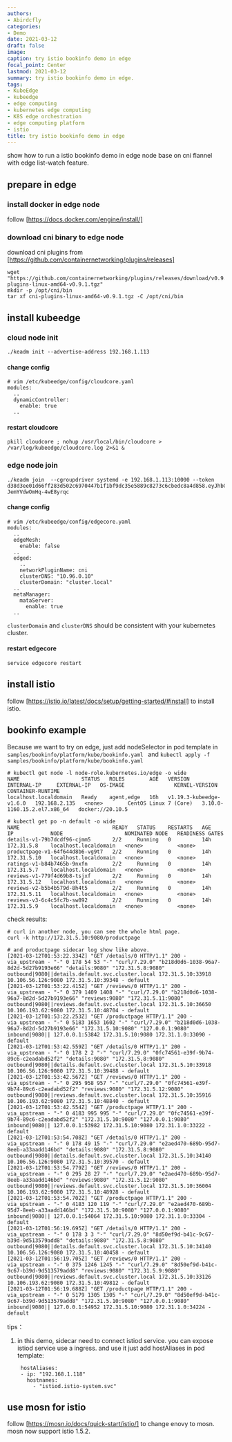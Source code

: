 ```yaml
---
authors:
- Abirdcfly 
categories:
- Demo 
date: 2021-03-12
draft: false
image:
caption: try istio bookinfo demo in edge
focal_point: Center
lastmod: 2021-03-12
summary: try istio bookinfo demo in edge.
tags:
- KubeEdge
- kubeedge
- edge computing
- kubernetes edge computing
- K8S edge orchestration
- edge computing platform
- istio
title: try istio bookinfo demo in edge
---
```


show how to run a istio bookinfo demo in edge node base on cni flannel with edge list-watch feature.
## prepare in edge
### install docker in edge node
follow [https://docs.docker.com/engine/install/]
### download cni binary to edge node
download cni plugins from [https://github.com/containernetworking/plugins/releases] 
````
wget "https://github.com/containernetworking/plugins/releases/download/v0.9.1/cni-plugins-linux-amd64-v0.9.1.tgz"
mkdir -p /opt/cni/bin
tar xf cni-plugins-linux-amd64-v0.9.1.tgz -C /opt/cni/bin
````

## install kubeedge
### cloud node init
````
./keadm init --advertise-address 192.168.1.113
````
#### change config
````
# vim /etc/kubeedge/config/cloudcore.yaml
modules:
  ..
  dynamicController:
    enable: true
  ..
````

#### restart cloudcore
````
pkill cloudcore ; nohup /usr/local/bin/cloudcore > /var/log/kubeedge/cloudcore.log 2>&1 &
````

### edge node join
````
./keadm join  --cgroupdriver systemd -e 192.168.1.113:10000 --token d38d3ee01d66ff283d502c6970447b1f1bf9dc35e5889c8273c6cbedc8a4d858.eyJhbGciOiJIUzI1NiIsInR5cCI6IkpXVCJ9.eyJleHAiOjE2MTU1MzMyNDR9.1RpMAoo8KiKb_a_bXfhcPq-JemYVdwOmHq-4wE8yrqc
````

#### change config
````
# vim /etc/kubeedge/config/edgecore.yaml
modules:
  ..
  edgeMesh:
    enable: false
  ..
  edged:
    ..
    networkPluginName: cni
    clusterDNS: "10.96.0.10"
    clusterDomain: "cluster.local"
  ..
  metaManager:
    mataServer:
      enable: true
  ..
````
`clusterDomain` and `clusterDNS` should be consistent with your kubernetes cluster.

#### restart edgecore
````
service edgecore restart
````
## install istio
follow [https://istio.io/latest/docs/setup/getting-started/#install] to install istio.
## bookinfo example
Because we want to try on edge, just add nodeSelector in pod template in `samples/bookinfo/platform/kube/bookinfo.yaml ` and `kubectl apply -f samples/bookinfo/platform/kube/bookinfo.yaml `
````
# kubectl get node -l node-role.kubernetes.io/edge -o wide
NAME                    STATUS   ROLES        AGE   VERSION                   INTERNAL-IP     EXTERNAL-IP   OS-IMAGE                KERNEL-VERSION                CONTAINER-RUNTIME
localhost.localdomain   Ready    agent,edge   16h   v1.19.3-kubeedge-v1.6.0   192.168.2.135   <none>        CentOS Linux 7 (Core)   3.10.0-1160.15.2.el7.x86_64   docker://20.10.5

# kubectl get po -n default -o wide
NAME                              READY   STATUS    RESTARTS   AGE   IP            NODE                    NOMINATED NODE   READINESS GATES
details-v1-79b7dcdf96-cjmm5       2/2     Running   0          14h   172.31.5.8    localhost.localdomain   <none>           <none>
productpage-v1-64f644d8b6-vg9t7   2/2     Running   0          14h   172.31.5.10   localhost.localdomain   <none>           <none>
ratings-v1-b84b7465b-9nxfn        2/2     Running   0          14h   172.31.5.7    localhost.localdomain   <none>           <none>
reviews-v1-779f4d69b8-tsjxf       2/2     Running   0          14h   172.31.5.12   localhost.localdomain   <none>           <none>
reviews-v2-b5b4b579d-8h4t5        2/2     Running   0          14h   172.31.5.11   localhost.localdomain   <none>           <none>
reviews-v3-6c4c5fc7b-sw892        2/2     Running   0          14h   172.31.5.9    localhost.localdomain   <none>           <none>
````
check results:
````
# curl in another node, you can see the whole html page.
curl -k http://172.31.5.10:9080/productpage

# and productpage sidecar log show like above.
[2021-03-12T01:53:22.334Z] "GET /details/0 HTTP/1.1" 200 - via_upstream - "-" 0 178 54 53 "-" "curl/7.29.0" "b218d0d6-1038-96a7-8d2d-5d27b9193e66" "details:9080" "172.31.5.8:9080" outbound|9080||details.default.svc.cluster.local 172.31.5.10:33918 10.106.56.126:9080 172.31.5.10:39348 - default
[2021-03-12T01:53:22.415Z] "GET /reviews/0 HTTP/1.1" 200 - via_upstream - "-" 0 379 1409 1408 "-" "curl/7.29.0" "b218d0d6-1038-96a7-8d2d-5d27b9193e66" "reviews:9080" "172.31.5.11:9080" outbound|9080||reviews.default.svc.cluster.local 172.31.5.10:36650 10.106.193.62:9080 172.31.5.10:48704 - default
[2021-03-12T01:53:22.253Z] "GET /productpage HTTP/1.1" 200 - via_upstream - "-" 0 5183 1653 1602 "-" "curl/7.29.0" "b218d0d6-1038-96a7-8d2d-5d27b9193e66" "172.31.5.10:9080" "127.0.0.1:9080" inbound|9080|| 127.0.0.1:53842 172.31.5.10:9080 172.31.1.0:33090 - default
[2021-03-12T01:53:42.559Z] "GET /details/0 HTTP/1.1" 200 - via_upstream - "-" 0 178 2 2 "-" "curl/7.29.0" "0fc74561-e39f-9b74-89c6-c2eadabd52f2" "details:9080" "172.31.5.8:9080" outbound|9080||details.default.svc.cluster.local 172.31.5.10:33918 10.106.56.126:9080 172.31.5.10:39488 - default
[2021-03-12T01:53:42.567Z] "GET /reviews/0 HTTP/1.1" 200 - via_upstream - "-" 0 295 958 957 "-" "curl/7.29.0" "0fc74561-e39f-9b74-89c6-c2eadabd52f2" "reviews:9080" "172.31.5.12:9080" outbound|9080||reviews.default.svc.cluster.local 172.31.5.10:35916 10.106.193.62:9080 172.31.5.10:48840 - default
[2021-03-12T01:53:42.554Z] "GET /productpage HTTP/1.1" 200 - via_upstream - "-" 0 4183 995 995 "-" "curl/7.29.0" "0fc74561-e39f-9b74-89c6-c2eadabd52f2" "172.31.5.10:9080" "127.0.0.1:9080" inbound|9080|| 127.0.0.1:53982 172.31.5.10:9080 172.31.1.0:33222 - default
[2021-03-12T01:53:54.708Z] "GET /details/0 HTTP/1.1" 200 - via_upstream - "-" 0 178 49 15 "-" "curl/7.29.0" "e2aed470-689b-95d7-8eeb-a33aadd146bd" "details:9080" "172.31.5.8:9080" outbound|9080||details.default.svc.cluster.local 172.31.5.10:34140 10.106.56.126:9080 172.31.5.10:39570 - default
[2021-03-12T01:53:54.779Z] "GET /reviews/0 HTTP/1.1" 200 - via_upstream - "-" 0 295 28 27 "-" "curl/7.29.0" "e2aed470-689b-95d7-8eeb-a33aadd146bd" "reviews:9080" "172.31.5.12:9080" outbound|9080||reviews.default.svc.cluster.local 172.31.5.10:36004 10.106.193.62:9080 172.31.5.10:48928 - default
[2021-03-12T01:53:54.702Z] "GET /productpage HTTP/1.1" 200 - via_upstream - "-" 0 4183 120 119 "-" "curl/7.29.0" "e2aed470-689b-95d7-8eeb-a33aadd146bd" "172.31.5.10:9080" "127.0.0.1:9080" inbound|9080|| 127.0.0.1:54064 172.31.5.10:9080 172.31.1.0:33304 - default
[2021-03-12T01:56:19.695Z] "GET /details/0 HTTP/1.1" 200 - via_upstream - "-" 0 178 3 3 "-" "curl/7.29.0" "8d50ef9d-b41c-9c67-b39d-9d513579add8" "details:9080" "172.31.5.8:9080" outbound|9080||details.default.svc.cluster.local 172.31.5.10:34140 10.106.56.126:9080 172.31.5.10:40458 - default
[2021-03-12T01:56:19.705Z] "GET /reviews/0 HTTP/1.1" 200 - via_upstream - "-" 0 375 1246 1245 "-" "curl/7.29.0" "8d50ef9d-b41c-9c67-b39d-9d513579add8" "reviews:9080" "172.31.5.9:9080" outbound|9080||reviews.default.svc.cluster.local 172.31.5.10:33126 10.106.193.62:9080 172.31.5.10:49812 - default
[2021-03-12T01:56:19.688Z] "GET /productpage HTTP/1.1" 200 - via_upstream - "-" 0 5179 1305 1305 "-" "curl/7.29.0" "8d50ef9d-b41c-9c67-b39d-9d513579add8" "172.31.5.10:9080" "127.0.0.1:9080" inbound|9080|| 127.0.0.1:54952 172.31.5.10:9080 172.31.1.0:34224 - default

````
tips：
1. in this demo, sidecar need to connect istiod service. you can expose istiod service use a ingress. and use it just add hostAliases in pod template:
   ````
    hostAliases:
    - ip: "192.168.1.118"
      hostnames:
        - "istiod.istio-system.svc"

   ````

## use mosn for istio
follow [https://mosn.io/docs/quick-start/istio/] to change enovy to mosn.
mosn now support istio 1.5.2.